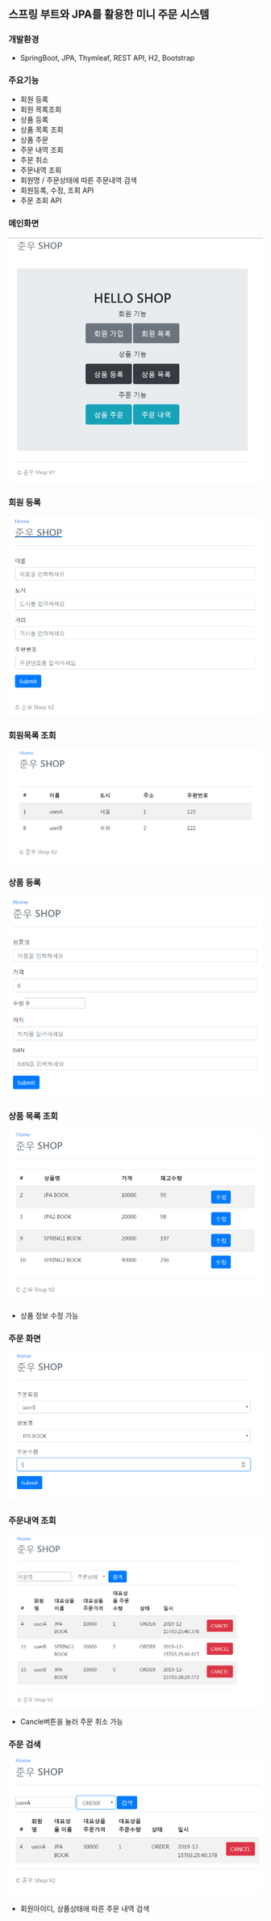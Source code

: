## 스프링 부트와 JPA를 활용한 미니 주문 시스템

### 개발환경
- SpringBoot, JPA, Thymleaf, REST API, H2, Bootstrap

### 주요기능
- 회원 등록
- 회원 목록조회
- 상품 등록
- 상품 목록 조회
- 상품 주문
- 주문 내역 조회
- 주문 취소
- 주문내역 조회
- 회원명 / 주문상태에 따른 주문내역 검색
- 회원등록, 수정, 조회 API
- 주문 조회 API

### 메인화면
![main](./image/main.PNG)

### 회원 등록
![memr](./image/memr.PNG)

### 회원목록 조회
![memlist](./image/memlist.PNG)

### 상품 등록
![itemr](./image/itemr.PNG)

### 상품 목록 조회
![itemlist](./image/itemlist.PNG)
- 상품 정보 수정 가능

### 주문 화면
![order](./image/order.PNG)

### 주문내역 조회
![orderlist](./image/orderlist.PNG)
- Cancle버튼을 눌러 주문 취소 가능

### 주문 검색
![search](./image/search.PNG)
- 회원아이디, 상품상태에 따른 주문 내역 검색
